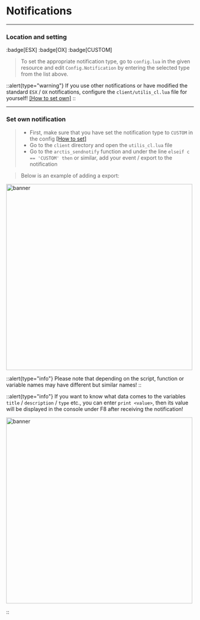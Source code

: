 # Notifications

---

### Location and setting

:badge[ESX] :badge[OX] :badge[CUSTOM]

> To set the appropriate notification type, go to `config.lua` in the given resource and edit `Config.Notification` by entering the selected type from the list above.

::alert{type="warning"}
If you use other notifications or have modified the standard `ESX` / `OX` notifications, configure the `client/utilis_cl.lua` file for yourself! [[How to set own]](#set-own-notification)
::

---

### Set own notification

> - First, make sure that you have set the notification type to `CUSTOM` in the config [[How to set]](#location-and-setting)
> - Go to the `client` directory and open the `utilis_cl.lua` file
> - Go to the `arctis_sendnotify` function and under the line `elseif c == 'CUSTOM' then` or similar, add your event / export to the notification

> Below is an example of adding a export:

<p>
  <img src="/setnotify.gif" width="500" title="banner">
</p>

::alert{type="info"}
Please note that depending on the script, function or variable names may have different but similar names!
::

::alert{type="info"}
If you want to know what data comes to the variables `title` / `description` / `type` etc., you can enter `print <value>`, then its value will be displayed in the console under F8 after receiving the notification!

<p>
  <img src="/printnotifyvalue.gif" width="500" title="banner">
</p>
::
